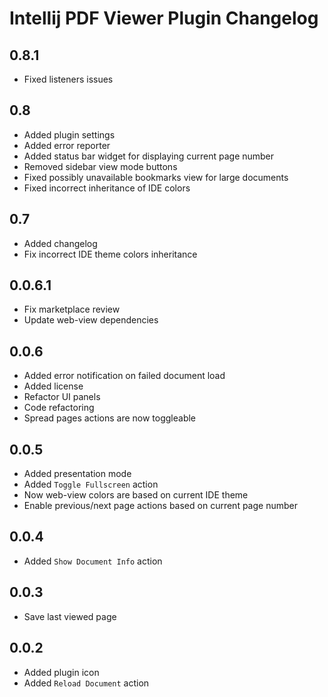 # Intellij PDF Viewer Plugin Changelog

## 0.8.1
- Fixed listeners issues

## 0.8
- Added plugin settings
- Added error reporter
- Added status bar widget for displaying current page number
- Removed sidebar view mode buttons
- Fixed possibly unavailable bookmarks view for large documents
- Fixed incorrect inheritance of IDE colors

## 0.7
- Added changelog
- Fix incorrect IDE theme colors inheritance

## 0.0.6.1
- Fix marketplace review
- Update web-view dependencies

## 0.0.6
- Added error notification on failed document load
- Added license
- Refactor UI panels
- Code refactoring
- Spread pages actions are now toggleable

## 0.0.5
- Added presentation mode
- Added `Toggle Fullscreen` action
- Now web-view colors are based on current IDE theme
- Enable previous/next page actions based on current page number

## 0.0.4
- Added `Show Document Info` action

## 0.0.3
- Save last viewed page

## 0.0.2
- Added plugin icon
- Added `Reload Document` action
